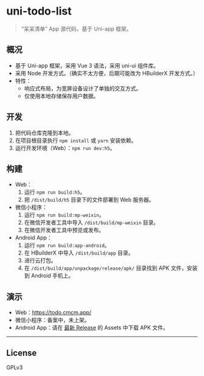 # uni-todo-list

> “呆呆清单” App 源代码，基于 Uni-app 框架。

## 概况

* 基于 Uni-app 框架，采用 Vue 3 语法，采用 uni-ui 组件库。
* 采用 Node 开发方式。（确实不太方便，后期可能改为 HBuilderX 开发方式。）
* 特性：
	* 响应式布局，为宽屏设备设计了单独的交互方式。
	* 仅使用本地存储保存用户数据。

## 开发

1. 把代码仓库克隆到本地。
1. 在项目根目录执行 `npm install` 或 `yarn` 安装依赖。
1. 运行开发环境（Web）：`npm run dev:h5`。


## 构建

* Web：
	1. 运行 `npm run build:h5`。
	1. 把 `/dist/build/h5` 目录下的文件部署到 Web 服务器。
* 微信小程序：
	1. 运行 `npm run build:mp-weixin`。
	1. 在微信开发者工具中导入 `/dist/build/mp-weixin` 目录。
	1. 在微信开发者工具中预览或发布。
* Android App：
	1. 运行 `npm run build:app-android`。
	1. 在 HBuilderX 中导入 `/dist/build/app` 目录。
	1. 进行云打包。
	1. 在 `/dist/build/app/unpackage/release/apk/` 目录找到 APK 文件，安装到 Android 手机上。

## 演示

* Web：https://todo.cmcm.app/
* 微信小程序：备案中，未上架。
* Android App：请在 [最新 Release](https://github.com/cssmagic/uni-todo-list/releases/latest) 的 Assets 中下载 APK 文件。


***

## License

GPLv3
